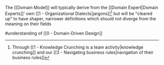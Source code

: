 The [[Domain Model]] will typically derive from the [[Domain Expert|Domain Experts]]' own [[1 - Organizational Dialects|jargons]][^1] but will be "cleared up" to have shaper, narrower definitions which should not diverge from the meaning on their fields

#understanding  of [[0 - Domain-Driven Design]]

[^1]: Through [[1 - Knowledge Crunching is a team activity|knowledge crunching]] and our [[3 - Navigating business rules|navigation of their business rules]]